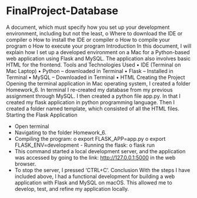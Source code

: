 # FinalProject-Database

A document, which must specify how you set up your development environment, including but not the least, o Where to download the IDE or compiler o How to install the IDE or compiler o How to compile your program o How to execute your program
Introduction
In this document, I will explain how I set up a developed environment on a Mac for a Python-based web application using Flask and MySQL. The application also involves basic HTML for the frontend.
Tools and Technologies Used
• IDE (Terminal on Mac Laptop)
• Python – downloaded in Terminal
• Flask – Installed in Terminal
• MySQL – Downloaded in Terminal
• HTML
Creating the Project
Opening the terminal application in Mac operating system, I created a folder Homework_6. In terminal I re-created my database from my previous assignment through MySQL. I then created a python file app.py. In that I created my flask application in python programming language. Then I created a folder named template, which consisted of all the HTML files.
Starting the Flask Application
- Open terminal
- Navigating to the folder Homework_6.
- Compiling the program:
o export FLASK_APP=app.py o export
FLASK_ENV=development - Running the flask: o flask run
- This command started a local development server, and the application was accessed by going to the link: http://127.0.0.1:5000 in the web browser.
- To stop the server, I pressed ‘CTRL+C’.
Conclusion
With the steps I have included above, I had a functional development for building a web application with Flask and MySQL on macOS. This allowed me to develop, test, and refine my application locally.
